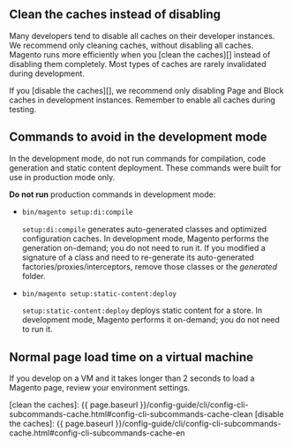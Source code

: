 ## Clean the caches instead of disabling

Many developers tend to disable all caches on their developer instances.
We recommend only cleaning caches, without disabling all caches.
Magento runs more efficiently when you [clean the caches][] instead of disabling them completely.
Most types of caches are rarely invalidated during development.

If you [disable the caches][], we recommend only disabling Page and Block caches in development instances.
Remember to enable all caches during testing.

## Commands to avoid in the development mode

In the development mode, do not run commands for compilation, code generation and static content deployment.
These commands were built for use in production mode only.

**Do not run** production commands in development mode:

*  ```bash
   bin/magento setup:di:compile
   ```

   `setup:di:compile` generates auto-generated classes and optimized configuration caches.
   In development mode, Magento performs the generation on-demand; you do not need to run it.
   If you modified a signature of a class and need to re-generate its auto-generated factories/proxies/interceptors, remove those classes or the _generated_ folder.

*  ```bash
   bin/magento setup:static-content:deploy
   ```

   `setup:static-content:deploy` deploys static content for a store.
   In development mode, Magento performs it on-demand; you do not need to run it.

## Normal page load time on a virtual machine

If you develop on a VM and it takes longer than 2 seconds to load a Magento page, review your environment settings.

<!-- Link definitions -->

[clean the caches]: {{ page.baseurl }}/config-guide/cli/config-cli-subcommands-cache.html#config-cli-subcommands-cache-clean
[disable the caches]: {{ page.baseurl }}/config-guide/cli/config-cli-subcommands-cache.html#config-cli-subcommands-cache-en
